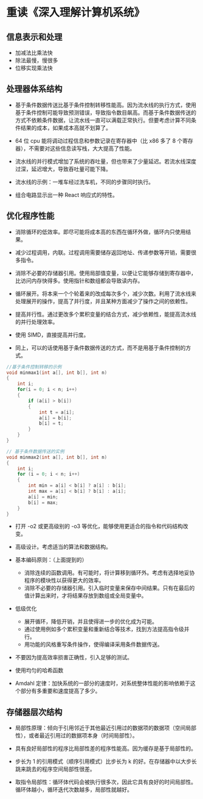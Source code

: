 # 重读《深入理解计算机系统》

## 信息表示和处理

* 加减法比乘法快
* 除法最慢，慢很多
* 位移实现乘法快

## 处理器体系结构

* 基于条件数据传送比基于条件控制转移性能高。因为流水线的执行方式，使用基于条件控制可能导致预测错误，导致指令数目飙高。而基于条件数据传送的方式不依赖条件数据，让流水线一直可以满载正常执行。但要考虑计算不同条件结果的成本，如果成本高就不划算了。

* 64 位 cpu 能将调动过程信息和参数记录在寄存器中（比 x86 多了 8 个寄存器），不需要对这些信息读写栈，大大提高了性能。

* 流水线的并行模式增加了系统的吞吐量，但也带来了少量延迟。若流水线深度过深，延迟增大，导致吞吐量可能下降。

* 流水线的示例：一堆车经过洗车机，不同的步骤同时执行。

* 组合电路显示出一种 React 响应式的特性。

## 优化程序性能

* 消除循环的低效率。即尽可能将成本高的东西在循环外做，循环内只使用结果。

* 减少过程调用，内联。过程调用需要储存返回地址、传递参数等开销，需要很多指令。

* 消除不必要的存储器引用。使用局部值变量，以便让它能够存储到寄存器中，比访问内存快得多。使用指针和数组都会导致读内存。

* 循环展开。将本来一个个轮着来的改成每次多个，减少次数。利用了流水线来处理展开的操作，提高了并行度，并且某种方面减少了操作之间的依赖性。

* 提高并行性。通过更改多个累积变量的结合方式，减少依赖性，能提高流水线的并行处理效率。

* 使用 SIMD，直接提高并行度。

* 同上，可以的话使用基于条件数据传送的方式，而不是用基于条件控制的方式。
```c
//基于条件控制转移的示例
void minmax1(int a[], int b[], int n)
{
    int i;
    for(i = 0; i < n; i++)
    {
        if (a[i] > b[i])
        {
            int t = a[i];
            a[i] = b[i];
            b[i] = t;
        }
    }
}
```
```c
// 基于条件数据传送的实例
void minmax2(int a[], int b[], int n)
{
    int i;
    for (i = 0; i < n; i++)
    {
        int min = a[i] < b[i] ? a[i] : b[i];
        int max = a[i] < b[i] ? b[i] : a[i];
        a[i] = min;
        b[i] = max;
    }
}
```

* 打开 -o2 或更高级别的 -o3 等优化，能够使用更适合的指令和代码结构改变。

* 高级设计。考虑适当的算法和数据结构。
* 基本编码原则：（上面提到的）
    * 消除连续的函数调用。有可能时，将计算移到循环外。考虑有选择地妥协程序的模块性以获得更大的效率。
    * 消除不必要的存储器引用。引入临时变量来保存中间结果。只有在最后的值计算出来时，才将结果存放到数组或全局变量中。
* 低级优化
    * 展开循环，降低开销，并且使得进一步的优化成为可能。
    * 通过使用例如多个累积变量和重新结合等技术，找到方法提高指令级并行。
    * 用功能的风格重写条件操作，使得编译采用条件数据传送。
* 不要因为提高效率损害正确性，引入足够的测试。

* 使用均匀的哈希函数

* Amdahl 定律：加快系统的一部分的速度时，对系统整体性能的影响依赖于这个部分有多重要和速度提高了多少。

## 存储器层次结构

* 局部性原理：倾向于引用邻近于其他最近引用过的数据项的数据项（空间局部性），或者最近引用过的数据项本身（时间局部性）。

* 具有良好局部性的程序比局部性差的程序性能高。因为缓存是基于局部性的。

* 步长为 1 的引用模式（顺序引用模式）比步长为 k 的好。在存储器中以大步长跳来跳去的程序空间局部性很差。

* 取指令局部性：循环体代码会被执行很多次，因此它具有良好的时间局部性。循环体越小，循环迭代次数越多，局部性就越好。